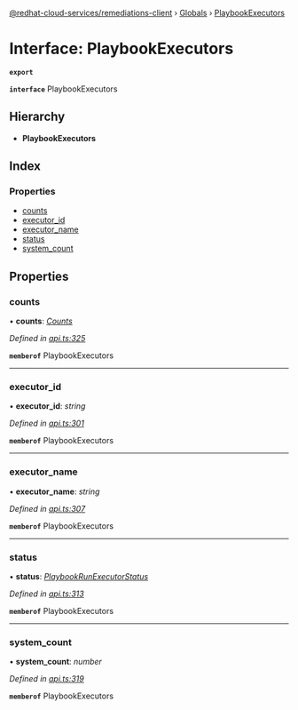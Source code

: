 [@redhat-cloud-services/remediations-client](../README.md) › [Globals](../globals.md) › [PlaybookExecutors](playbookexecutors.md)

# Interface: PlaybookExecutors

**`export`** 

**`interface`** PlaybookExecutors

## Hierarchy

* **PlaybookExecutors**

## Index

### Properties

* [counts](playbookexecutors.md#counts)
* [executor_id](playbookexecutors.md#executor_id)
* [executor_name](playbookexecutors.md#executor_name)
* [status](playbookexecutors.md#status)
* [system_count](playbookexecutors.md#system_count)

## Properties

###  counts

• **counts**: *[Counts](counts.md)*

*Defined in [api.ts:325](https://github.com/leSamo/javascript-clients/blob/master/packages/remediations/api.ts#L325)*

**`memberof`** PlaybookExecutors

___

###  executor_id

• **executor_id**: *string*

*Defined in [api.ts:301](https://github.com/leSamo/javascript-clients/blob/master/packages/remediations/api.ts#L301)*

**`memberof`** PlaybookExecutors

___

###  executor_name

• **executor_name**: *string*

*Defined in [api.ts:307](https://github.com/leSamo/javascript-clients/blob/master/packages/remediations/api.ts#L307)*

**`memberof`** PlaybookExecutors

___

###  status

• **status**: *[PlaybookRunExecutorStatus](../enums/playbookrunexecutorstatus.md)*

*Defined in [api.ts:313](https://github.com/leSamo/javascript-clients/blob/master/packages/remediations/api.ts#L313)*

**`memberof`** PlaybookExecutors

___

###  system_count

• **system_count**: *number*

*Defined in [api.ts:319](https://github.com/leSamo/javascript-clients/blob/master/packages/remediations/api.ts#L319)*

**`memberof`** PlaybookExecutors
